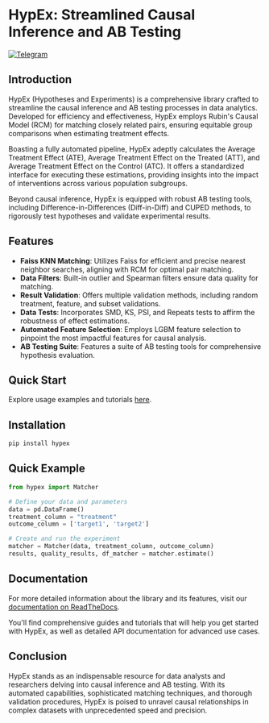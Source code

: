 # HypEx: Streamlined Causal Inference and AB Testing

[![Telegram](https://img.shields.io/badge/chat-on%20Telegram-2ba2d9.svg)](https://t.me/lamamatcher)

## Introduction
HypEx (Hypotheses and Experiments) is a comprehensive library crafted to streamline the causal inference and AB testing processes in data analytics. Developed for efficiency and effectiveness, HypEx employs Rubin's Causal Model (RCM) for matching closely related pairs, ensuring equitable group comparisons when estimating treatment effects.

Boasting a fully automated pipeline, HypEx adeptly calculates the Average Treatment Effect (ATE), Average Treatment Effect on the Treated (ATT), and Average Treatment Effect on the Control (ATC). It offers a standardized interface for executing these estimations, providing insights into the impact of interventions across various population subgroups.

Beyond causal inference, HypEx is equipped with robust AB testing tools, including Difference-in-Differences (Diff-in-Diff) and CUPED methods, to rigorously test hypotheses and validate experimental results.

## Features
- **Faiss KNN Matching**: Utilizes Faiss for efficient and precise nearest neighbor searches, aligning with RCM for optimal pair matching.
- **Data Filters**: Built-in outlier and Spearman filters ensure data quality for matching.
- **Result Validation**: Offers multiple validation methods, including random treatment, feature, and subset validations.
- **Data Tests**: Incorporates SMD, KS, PSI, and Repeats tests to affirm the robustness of effect estimations.
- **Automated Feature Selection**: Employs LGBM feature selection to pinpoint the most impactful features for causal analysis.
- **AB Testing Suite**: Features a suite of AB testing tools for comprehensive hypothesis evaluation.

## Quick Start
Explore usage examples and tutorials [here](https://github.com/sb-ai-lab/Hypex/blob/master/examples/tutorials/).

## Installation

```bash
pip install hypex
```

## Quick Example

```python
from hypex import Matcher

# Define your data and parameters
data = pd.DataFrame()
treatment_column = "treatment"
outcome_column = ['target1', 'target2']

# Create and run the experiment
matcher = Matcher(data, treatment_column, outcome_column)
results, quality_results, df_matcher = matcher.estimate()
```

## Documentation

For more detailed information about the library and its features, visit our [documentation on ReadTheDocs](https://hypex.readthedocs.io/en/latest/).

You'll find comprehensive guides and tutorials that will help you get started with HypEx, as well as detailed API documentation for advanced use cases.


## Conclusion
HypEx stands as an indispensable resource for data analysts and researchers delving into causal inference and AB testing. With its automated capabilities, sophisticated matching techniques, and thorough validation procedures, HypEx is poised to unravel causal relationships in complex datasets with unprecedented speed and precision.

